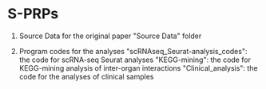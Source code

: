 # S-PRPs

1. Source Data for the original paper
"Source Data" folder

2. Program codes for the analyses
"scRNAseq_Seurat-analysis_codes": the code for scRNA-seq Seurat analyses
"KEGG-mining": the code for KEGG-mining analysis of inter-organ interactions
"Clinical_analysis": the code for the analyses of clinical samples

